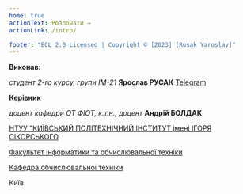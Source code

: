 ```yaml
---
home: true
actionText: Розпочати →
actionLink: /intro/

footer: "ECL 2.0 Licensed | Copyright © [2023] [Rusak Yaroslav]"
---
```



**Виконав:** 

*студент 2-го курсу, групи ІМ-21*
<span padding-right:5em></span> **Ярослав РУСАК** <a href="https://t.me/aim4i" target="_blank"> Telegram </a>

**Керівник**

*доцент кафедри ОТ ФІОТ, к.т.н., доцент*<span padding-right:5em></span> **Андрій БОЛДАК** 

[НТУУ "КИЇВСЬКИЙ ПОЛІТЕХНІЧНИЙ ІНСТИТУТ імені ІГОРЯ СІКОРСЬКОГО](https://kpi.ua/)

[Факультет інформатики та обчислювальної техніки](https://fiot.kpi.ua/)

[Кафедра обчислювальної техніки](https://comsys.kpi.ua/)

Київ
